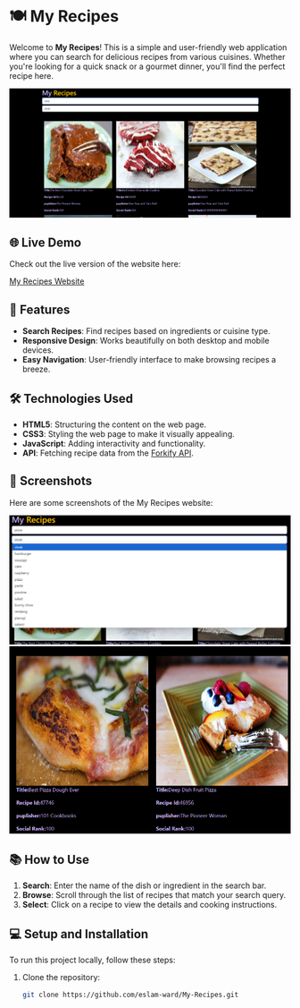
# 🍽️ My Recipes

Welcome to **My Recipes**! This is a simple and user-friendly web application where you can search for delicious recipes from various cuisines. Whether you're looking for a quick snack or a gourmet dinner, you'll find the perfect recipe here.

![My Recipes Screenshot](https://github.com/Eslam-ward/My-Recipes/blob/main/Screenshot%202024-09-04%20031319.png)

## 🌐 Live Demo

Check out the live version of the website here:

[My Recipes Website](https://eslam-ward.github.io/My-Recipes/)

## 🚀 Features

- **Search Recipes**: Find recipes based on ingredients or cuisine type.
- **Responsive Design**: Works beautifully on both desktop and mobile devices.
- **Easy Navigation**: User-friendly interface to make browsing recipes a breeze.

## 🛠️ Technologies Used

- **HTML5**: Structuring the content on the web page.
- **CSS3**: Styling the web page to make it visually appealing.
- **JavaScript**: Adding interactivity and functionality.
- **API**: Fetching recipe data from the [Forkify API](https://forkify-api.herokuapp.com/).

## 📸 Screenshots

Here are some screenshots of the My Recipes website:

![Recipe Search](https://github.com/Eslam-ward/My-Recipes/blob/main/Screenshot_20240814_150932.png)
![Recipe Details](https://github.com/Eslam-ward/My-Recipes/blob/main/Screenshot%202024-09-04%2003195.png)

## 📚 How to Use

1. **Search**: Enter the name of the dish or ingredient in the search bar.
2. **Browse**: Scroll through the list of recipes that match your search query.
3. **Select**: Click on a recipe to view the details and cooking instructions.

## 💻 Setup and Installation

To run this project locally, follow these steps:

1. Clone the repository:
   ```bash
   git clone https://github.com/eslam-ward/My-Recipes.git
